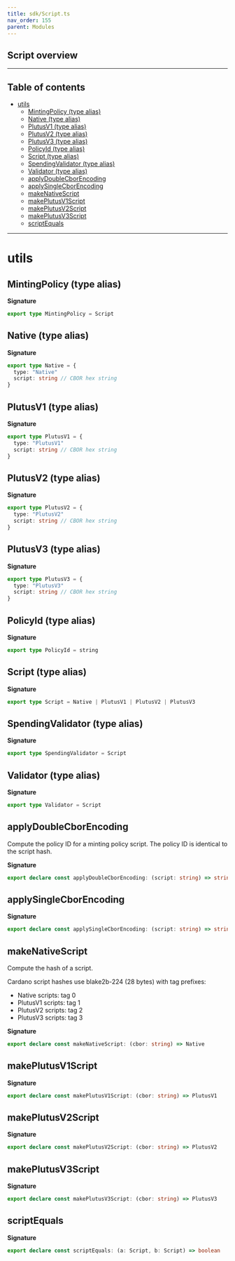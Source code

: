 ```yaml
---
title: sdk/Script.ts
nav_order: 155
parent: Modules
---
```


## Script overview

---

<h2 class="text-delta">Table of contents</h2>

- [utils](#utils)
  - [MintingPolicy (type alias)](#mintingpolicy-type-alias)
  - [Native (type alias)](#native-type-alias)
  - [PlutusV1 (type alias)](#plutusv1-type-alias)
  - [PlutusV2 (type alias)](#plutusv2-type-alias)
  - [PlutusV3 (type alias)](#plutusv3-type-alias)
  - [PolicyId (type alias)](#policyid-type-alias)
  - [Script (type alias)](#script-type-alias)
  - [SpendingValidator (type alias)](#spendingvalidator-type-alias)
  - [Validator (type alias)](#validator-type-alias)
  - [applyDoubleCborEncoding](#applydoublecborencoding)
  - [applySingleCborEncoding](#applysinglecborencoding)
  - [makeNativeScript](#makenativescript)
  - [makePlutusV1Script](#makeplutusv1script)
  - [makePlutusV2Script](#makeplutusv2script)
  - [makePlutusV3Script](#makeplutusv3script)
  - [scriptEquals](#scriptequals)

---

# utils

## MintingPolicy (type alias)

**Signature**

```ts
export type MintingPolicy = Script
```

## Native (type alias)

**Signature**

```ts
export type Native = {
  type: "Native"
  script: string // CBOR hex string
}
```

## PlutusV1 (type alias)

**Signature**

```ts
export type PlutusV1 = {
  type: "PlutusV1"
  script: string // CBOR hex string
}
```

## PlutusV2 (type alias)

**Signature**

```ts
export type PlutusV2 = {
  type: "PlutusV2"
  script: string // CBOR hex string
}
```

## PlutusV3 (type alias)

**Signature**

```ts
export type PlutusV3 = {
  type: "PlutusV3"
  script: string // CBOR hex string
}
```

## PolicyId (type alias)

**Signature**

```ts
export type PolicyId = string
```

## Script (type alias)

**Signature**

```ts
export type Script = Native | PlutusV1 | PlutusV2 | PlutusV3
```

## SpendingValidator (type alias)

**Signature**

```ts
export type SpendingValidator = Script
```

## Validator (type alias)

**Signature**

```ts
export type Validator = Script
```

## applyDoubleCborEncoding

Compute the policy ID for a minting policy script.
The policy ID is identical to the script hash.

**Signature**

```ts
export declare const applyDoubleCborEncoding: (script: string) => string
```

## applySingleCborEncoding

**Signature**

```ts
export declare const applySingleCborEncoding: (script: string) => string
```

## makeNativeScript

Compute the hash of a script.

Cardano script hashes use blake2b-224 (28 bytes) with tag prefixes:

- Native scripts: tag 0
- PlutusV1 scripts: tag 1
- PlutusV2 scripts: tag 2
- PlutusV3 scripts: tag 3

**Signature**

```ts
export declare const makeNativeScript: (cbor: string) => Native
```

## makePlutusV1Script

**Signature**

```ts
export declare const makePlutusV1Script: (cbor: string) => PlutusV1
```

## makePlutusV2Script

**Signature**

```ts
export declare const makePlutusV2Script: (cbor: string) => PlutusV2
```

## makePlutusV3Script

**Signature**

```ts
export declare const makePlutusV3Script: (cbor: string) => PlutusV3
```

## scriptEquals

**Signature**

```ts
export declare const scriptEquals: (a: Script, b: Script) => boolean
```
